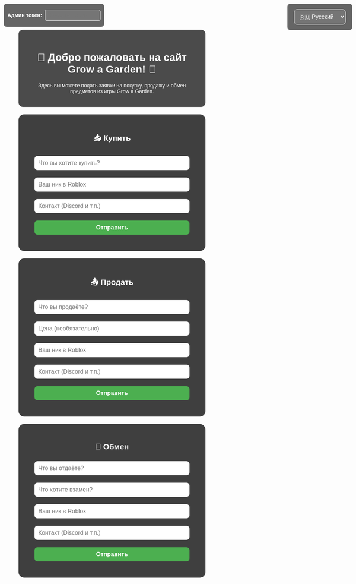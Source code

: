 <html lang="ru">
<head>
    <meta charset="UTF-8">
    <meta name="viewport" content="width=device-width, initial-scale=1.0">
    <title>Grow a Garden | Заявки</title>
    <style>
        body {
            margin: 0;
            font-family: Arial, sans-serif;
            background: url('https://insider-gaming.com/wp-content/uploads/2025/05/grow-a-garden-update.png') no-repeat center center fixed;
            background-size: cover;
            color: white;
            text-align: center;
        }
        .overlay {
            background: rgba(0, 0, 0, 0.7);
            padding: 20px;
            margin: 30px auto 10px;
            border-radius: 12px;
            max-width: 700px;
        }
        section {
            background-color: rgba(0, 0, 0, 0.75);
            padding: 20px;
            margin: 20px auto;
            max-width: 600px;
            border-radius: 15px;
        }
        input, button, select {
            width: 90%;
            padding: 10px;
            margin: 10px 0;
            border-radius: 8px;
            border: none;
            font-size: 16px;
        }
        button {
            background-color: #4caf50;
            color: white;
            cursor: pointer;
            font-weight: bold;
            transition: transform 0.2s ease;
        }
        button:hover {
            background-color: #3e8e41;
            transform: scale(1.05);
        }
        button:active {
            transform: scale(1.1);
        }
        .entry {
            background-color: rgba(255, 255, 255, 0.1);
            padding: 10px;
            border-radius: 10px;
            margin-top: 15px;
            text-align: left;
            white-space: pre-line;
            max-height: 200px;
            overflow-y: auto;
            position: relative;
        }
        .delete-btn {
            position: absolute;
            top: 5px;
            right: 10px;
            background: #c33;
            border: none;
            padding: 3px 6px;
            border-radius: 5px;
            cursor: pointer;
            color: white;
            font-weight: bold;
            font-size: 12px;
            display: none;
            min-width: auto;
            width: auto;
        }
        .entry.admin .delete-btn {
            display: block;
        }
        .lang-switch {
            position: fixed;
            top: 10px;
            right: 10px;
            background: rgba(0,0,0,0.6);
            border-radius: 8px;
            padding: 5px 10px;
        }
        select {
            background: rgba(255,255,255,0.1);
            color: white;
            border: 1px solid white;
        }
        select option {
            background: black;
            color: white;
        }
        #admin-token-box {
            position: fixed;
            top: 10px;
            left: 10px;
            background: rgba(0,0,0,0.6);
            padding: 6px 10px;
            border-radius: 8px;
            z-index: 1000;
            color: white;
            font-weight: bold;
            display: flex;
            align-items: center;
            gap: 8px;
        }
        #admin-token-input {
            width: 150px;
            padding: 5px;
            border-radius: 5px;
            border: 1px solid white;
            background: rgba(255,255,255,0.1);
            color: white;
            font-weight: normal;
        }
    </style>
</head>
<body>
    <div id="admin-token-box">
        <label for="admin-token-input">Админ токен:</label>
        <input type="password" id="admin-token-input" placeholder="Введите токен" />
    </div>
    <div class="lang-switch">
        <select id="lang-select">
            <option value="ru">🇷🇺 Русский</option>
            <option value="uk">🇺🇦 Українська</option>
            <option value="en">en English</option>
        </select>
    </div>
    <div class="overlay">
        <h1 id="welcome-title">🌱 Добро пожаловать на сайт Grow a Garden! 🌻</h1>
        <p id="welcome-desc">Здесь вы можете подать заявки на покупку, продажу и обмен предметов из игры Grow a Garden.</p>
    </div>
    <section>
        <h2 id="title-buy">📥 Купить</h2>
        <form id="form-buy">
            <input type="text" placeholder="Что вы хотите купить?" required />
            <input type="text" placeholder="Ваш ник в Roblox" required />
            <input type="text" placeholder="Контакт (Discord и т.п.)" />
            <button type="submit" id="btn-buy">Отправить</button>
        </form>
        <div id="entries-buy"></div>
    </section>
    <section>
        <h2 id="title-sell">📤 Продать</h2>
        <form id="form-sell">
            <input type="text" placeholder="Что вы продаёте?" required />
            <input type="text" placeholder="Цена (необязательно)" />
            <input type="text" placeholder="Ваш ник в Roblox" required />
            <input type="text" placeholder="Контакт (Discord и т.п.)" />
            <button type="submit" id="btn-sell">Отправить</button>
        </form>
        <div id="entries-sell"></div>
    </section>
    <section>
        <h2 id="title-trade">🔁 Обмен</h2>
        <form id="form-trade">
            <input type="text" placeholder="Что вы отдаёте?" required />
            <input type="text" placeholder="Что хотите взамен?" required />
            <input type="text" placeholder="Ваш ник в Roblox" required />
            <input type="text" placeholder="Контакт (Discord и т.п.)" />
            <button type="submit" id="btn-trade">Отправить</button>
        </form>
        <div id="entries-trade"></div>
    </section>
    <script src="https://www.gstatic.com/firebasejs/9.22.1/firebase-app-compat.js"></script>
    <script src="https://www.gstatic.com/firebasejs/9.22.1/firebase-database-compat.js"></script>
    <script>
        const translations = {
            ru: {
                welcomeTitle: "🌱 Добро пожаловать на сайт Grow a Garden! 🌻",
                welcomeDesc: "Здесь вы можете подать заявки на покупку, продажу и обмен предметов из игры Grow a Garden.",
                buyTitle: "📥 Купить",
                sellTitle: "📤 Продать",
                tradeTitle: "🔁 Обмен",
                placeholders: {
                    buy: ["Что вы хотите купить?", "Ваш ник в Roblox", "Контакт (Пример DS: Nick TG: Nick)"],
                    sell: ["Что вы продаёте?", "Цена (необязательно)", "Ваш ник в Roblox", "Контакт (Пример DS: Nick TG: Nick)"],
                    trade: ["Что вы отдаёте?", "Что хотите взамен?", "Ваш ник в Roblox", "Контакт (Пример DS: Nick TG: Nick)"]
                },
                sendBtn: "Отправить"
            },
            uk: {
                welcomeTitle: "🌱 Ласкаво просимо на сайт Grow a Garden! 🌻",
                welcomeDesc: "Тут ви можете подати заявки на купівлю, продаж і обмін предметів із гри Grow a Garden.",
                buyTitle: "📥 Купити",
                sellTitle: "📤 Продати",
                tradeTitle: "🔁 Обмін",
                placeholders: {
                    buy: ["Що ви хочете купити?", "Ваш нік в Roblox", "Контакт (Приклад DS: Nick TG: Nick)"],
                    sell: ["Що ви продаєте?", "Ціна (необов'язково)", "Ваш нік в Roblox", "Контакт (Приклад DS: Nick TG: Nick)"],
                    trade: ["Що ви віддаєте?", "Що хочете натомість?", "Ваш нік в Roblox", "Контакт (Приклад DS: Nick TG: Nick)"]
                },
                sendBtn: "Відправити"
            },
            en: {
                welcomeTitle: "🌱 Welcome to the Grow a Garden website! 🌻",
                welcomeDesc: "Here you can submit requests to buy, sell, and trade items from the Grow a Garden game.",
                buyTitle: "📥 Buy",
                sellTitle: "📤 Sell",
                tradeTitle: "🔁 Trade",
                placeholders: {
                    buy: ["What do you want to buy?", "Your Roblox nickname", "Contact (Example DS: Nick TG: Nick)"],
                    sell: ["What do you want to sell?", "Price (optional)", "Your Roblox nickname", "Contact (Example DS: Nick TG: Nick)"],
                    trade: ["What are you giving?", "What do you want in return?", "Your Roblox nickname", "Contact (Example DS: Nick TG: Nick)"]
                },
                sendBtn: "Send"
            }
        };
        let currentLang = "ru";
        const ADMIN_TOKEN = "Admin-gag-shop";
        let currentAdminToken = "";
        function updateTexts() {
            const t = translations[currentLang];
            document.getElementById("welcome-title").innerText = t.welcomeTitle;
            document.getElementById("welcome-desc").innerText = t.welcomeDesc;
            document.getElementById("title-buy").innerText = t.buyTitle;
            document.getElementById("title-sell").innerText = t.sellTitle;
            document.getElementById("title-trade").innerText = t.tradeTitle;
            // placeholders
            const formBuyInputs = document.querySelectorAll("#form-buy input");
            t.placeholders.buy.forEach((ph, i) => {
                if(formBuyInputs[i]) formBuyInputs[i].placeholder = ph;
            });
            const formSellInputs = document.querySelectorAll("#form-sell input");
            t.placeholders.sell.forEach((ph, i) => {
                if(formSellInputs[i]) formSellInputs[i].placeholder = ph;
            });
            const formTradeInputs = document.querySelectorAll("#form-trade input");
            t.placeholders.trade.forEach((ph, i) => {
                if(formTradeInputs[i]) formTradeInputs[i].placeholder = ph;
            });
            // buttons
            document.getElementById("btn-buy").innerText = t.sendBtn;
            document.getElementById("btn-sell").innerText = t.sendBtn;
            document.getElementById("btn-trade").innerText = t.sendBtn;
        }
        document.getElementById("lang-select").addEventListener("change", e => {
            currentLang = e.target.value;
            updateTexts();
        });
        const firebaseConfig = {
            apiKey: "AIzaSyCohztyLEbSq2HH4IiMfjnb_UMB2-zwoyw",
            authDomain: "gag-4a6bd.firebaseapp.com",
            databaseURL: "https://gag-4a6bd-default-rtdb.europe-west1.firebasedatabase.app",
            projectId: "gag-4a6bd",
            storageBucket: "gag-4a6bd.appspot.com",
            messagingSenderId: "355235183308",
            appId: "1:355235183308:web:a9b50b7e31e2a276502069"
        };
        firebase.initializeApp(firebaseConfig);
        const db = firebase.database();
        const discordWebhook = "https://webhook-proxy.skrypegor.repl.co/send";
        function addEntry(type, data) {
            const newRef = db.ref(type).push();
            newRef.set(data);
            let discordMessage = `📝 Заявка: ${type.toUpperCase()}\n`;
            for (const key in data) {
                discordMessage += `**${key}**: ${data[key]}\n`;
            }
            fetch(discordWebhook, {
                method: "POST",
                headers: { "Content-Type": "application/json" },
                body: JSON.stringify({ content: discordMessage }),
            });
        }
        function listenEntries(type, containerId) {
            const container = document.getElementById(containerId);
            const ref = db.ref(type);
            ref.on('value', (snapshot) => {
                const val = snapshot.val();
                container.innerHTML = '';
                if (val) {
                    Object.entries(val).forEach(([key, entry]) => {
                        let text = '';
                        for (const k in entry) {
                            text += `${k}: ${entry[k]}\n`;
                        }
                        const div = document.createElement('div');
                        div.classList.add('entry');
                        div.textContent = text;
                        // Добавляем кнопку удаления, если токен верный
                        if(currentAdminToken === ADMIN_TOKEN) {
                            div.classList.add('admin');
                            const delBtn = document.createElement('button');
                            delBtn.textContent = 'Удалить';
                            delBtn.className = 'delete-btn';
                            delBtn.onclick = () => {
                                if(confirm('Удалить эту заявку?')) {
                                    db.ref(type + '/' + key).remove();
                                }
                            };
                            div.appendChild(delBtn);
                        }
                        container.appendChild(div);
                    });
                } else {
                    container.textContent = {
                        ru: 'Заявок пока нет.',
                        uk: 'Заявок поки немає.',
                        en: 'No requests yet.'
                    }[currentLang];
                }
            });
        }
        // Слушаем ввод админ токена
        document.getElementById('admin-token-input').addEventListener('input', (e) => {
            currentAdminToken = e.target.value.trim();
            // Перезапускаем слушатели, чтобы обновить кнопки удаления
            listenEntries('buy', 'entries-buy');
            listenEntries('sell', 'entries-sell');
            listenEntries('trade', 'entries-trade');
        });
        // Обработчики форм без капчи
        document.getElementById('form-buy').addEventListener('submit', e => {
            e.preventDefault();
            const form = e.target;
            const inputs = form.querySelectorAll('input');
            const data = {
                item: inputs[0].value.trim(),
                nick: inputs[1].value.trim(),
                contact: inputs[2].value.trim() || '-',
                time: new Date().toLocaleString()
            };
            addEntry('buy', data);
            form.reset();
        });
        document.getElementById('form-sell').addEventListener('submit', e => {
            e.preventDefault();
            const form = e.target;
            const inputs = form.querySelectorAll('input');
            const data = {
                item: inputs[0].value.trim(),
                price: inputs[1].value.trim() || '-',
                nick: inputs[2].value.trim(),
                contact: inputs[3].value.trim() || '-',
                time: new Date().toLocaleString()
            };
            addEntry('sell', data);
            form.reset();
        });
        document.getElementById('form-trade').addEventListener('submit', e => {
            e.preventDefault();
            const form = e.target;
            const inputs = form.querySelectorAll('input');
            const data = {
                give: inputs[0].value.trim(),
                want: inputs[1].value.trim(),
                nick: inputs[2].value.trim(),
                contact: inputs[3].value.trim() || '-',
                time: new Date().toLocaleString()
            };
            addEntry('trade', data);
            form.reset();
        });
        // Запускаем прослушку заявок при загрузке
        updateTexts();
        listenEntries('buy', 'entries-buy');
        listenEntries('sell', 'entries-sell');
        listenEntries('trade', 'entries-trade');
        const CONTACT_INFO = {
            ds: "na_testosterone5x30",
            tg: "grow_a_garden_shop"
        };
        function updateContactInfo() {
            const t = translations[currentLang];
            // Добавляем контактную информацию в футер
            const footer = document.createElement('div');
            footer.className = 'overlay';
            footer.innerHTML = `
                <h3 id="contact-title">${t.contactTitle}</h3>
                <p id="contact-info">Discord: ${CONTACT_INFO.ds}<br>Telegram: ${CONTACT_INFO.tg}</p>
            `;
            document.body.appendChild(footer);
        }
        // Добавляем переводы для контактной информации
        Object.keys(translations).forEach(lang => {
            translations[lang].contactTitle = "Контакты";
        });
        // Обновляем контактную информацию при изменении языка
        document.getElementById("lang-select").addEventListener("change", updateContactInfo);
        // Инициализируем контактную информацию при загрузке
        updateContactInfo();
    </script>
</body>
</html>
